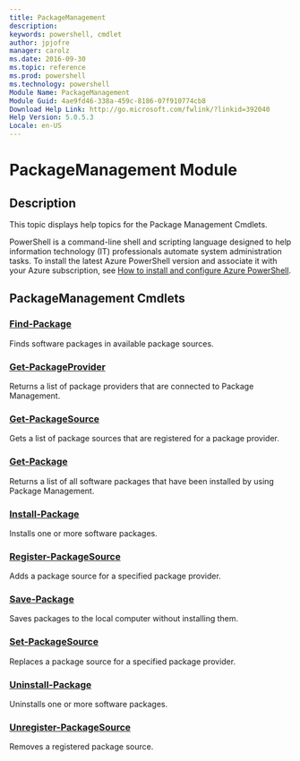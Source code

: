 ```yaml
---
title: PackageManagement
description: 
keywords: powershell, cmdlet
author: jpjofre
manager: carolz
ms.date: 2016-09-30
ms.topic: reference
ms.prod: powershell
ms.technology: powershell
Module Name: PackageManagement
Module Guid: 4ae9fd46-338a-459c-8186-07f910774cb8
Download Help Link: http://go.microsoft.com/fwlink/?linkid=392040
Help Version: 5.0.5.3
Locale: en-US
---
```


# PackageManagement Module
## Description
This topic displays help topics for the Package Management Cmdlets.

PowerShell is a command-line shell and scripting language designed to help information technology (IT) professionals automate system administration tasks. To install the latest Azure PowerShell version and associate it with your Azure subscription, see [How to install and configure Azure PowerShell](http://azure.microsoft.com/documentation/articles/powershell-install-configure/).

## PackageManagement Cmdlets
### [Find-Package](Find-Package.md)
Finds software packages in available package sources.


### [Get-PackageProvider](Get-PackageProvider.md)
Returns a list of package providers that are connected to Package Management.


### [Get-PackageSource](Get-PackageSource.md)
Gets a list of package sources that are registered for a package provider.


### [Get-Package](Get-Package.md)
Returns a list of all software packages that have been installed by using Package Management.

### [Install-Package](Install-Package.md)
Installs one or more software packages.


### [Register-PackageSource](Register-PackageSource.md)
Adds a package source for a specified package provider.


### [Save-Package](Save-Package.md)
Saves packages to the local computer without installing them.


### [Set-PackageSource](Set-PackageSource.md)
Replaces a package source for a specified package provider.


### [Uninstall-Package](Uninstall-Package.md)
Uninstalls one or more software packages.


### [Unregister-PackageSource](Unregister-PackageSource.md)
Removes a registered package source.

